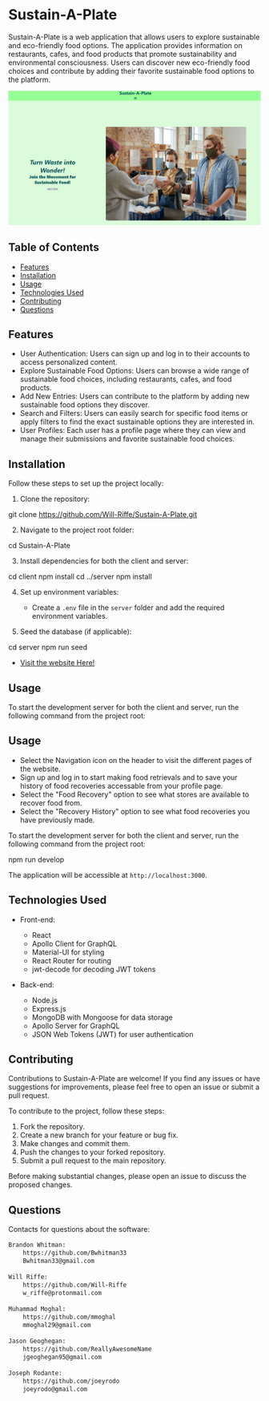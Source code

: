 # Sustain-A-Plate

Sustain-A-Plate is a web application that allows users to explore sustainable and eco-friendly food options. The application provides information on restaurants, cafes, and food products that promote sustainability and environmental consciousness. Users can discover new eco-friendly food choices and contribute by adding their favorite sustainable food options to the platform.


![Screenshot of application](./client/src/assets/screenshot.png)


## Table of Contents
- [Features](#features)
- [Installation](#installation)
- [Usage](#usage)
- [Technologies Used](#technologies-used)
- [Contributing](#contributing)
- [Questions](#questions)

## Features

- User Authentication: Users can sign up and log in to their accounts to access personalized content.
- Explore Sustainable Food Options: Users can browse a wide range of sustainable food choices, including restaurants, cafes, and food products.
- Add New Entries: Users can contribute to the platform by adding new sustainable food options they discover.
- Search and Filters: Users can easily search for specific food items or apply filters to find the exact sustainable options they are interested in.
- User Profiles: Each user has a profile page where they can view and manage their submissions and favorite sustainable food choices.

## Installation

Follow these steps to set up the project locally:

1. Clone the repository:

git clone https://github.com/Will-Riffe/Sustain-A-Plate.git


2. Navigate to the project root folder:

cd Sustain-A-Plate


3. Install dependencies for both the client and server:

cd client
npm install
cd ../server
npm install


4. Set up environment variables:

   - Create a `.env` file in the `server` folder and add the required environment variables.

5. Seed the database (if applicable):


cd server
npm run seed

- [Visit the website Here!](https://sustain-a-plate-a492ad2a8239.herokuapp.com/)

## Usage

To start the development server for both the client and server, run the following command from the project root:


## Usage

- Select the Navigation icon on the header to visit the different pages of the website.
- Sign up and log in to start making food retrievals and to save your history of food recoveries accessable from your profile page.
- Select the "Food Recovery" option to see what stores are available to recover food from. 
- Select the "Recovery History" option to see what food recoveries you have previously made. 

To start the development server for both the client and server, run the following command from the project root:

npm run develop


The application will be accessible at `http://localhost:3000`.

## Technologies Used

- Front-end:
  - React
  - Apollo Client for GraphQL
  - Material-UI for styling
  - React Router for routing
  - jwt-decode for decoding JWT tokens

- Back-end:
  - Node.js
  - Express.js
  - MongoDB with Mongoose for data storage
  - Apollo Server for GraphQL
  - JSON Web Tokens (JWT) for user authentication

## Contributing

Contributions to Sustain-A-Plate are welcome! If you find any issues or have suggestions for improvements, please feel free to open an issue or submit a pull request.

To contribute to the project, follow these steps:

1. Fork the repository.
2. Create a new branch for your feature or bug fix.
3. Make changes and commit them.
4. Push the changes to your forked repository.
5. Submit a pull request to the main repository.

Before making substantial changes, please open an issue to discuss the proposed changes.

## Questions
 Contacts for questions about the software:

    Brandon Whitman:
        https://github.com/Bwhitman33
        Bwhitman33@gmail.com

    Will Riffe:
        https://github.com/Will-Riffe
        w_riffe@protonmail.com

    Muhammad Moghal:
        https://github.com/mmoghal
        mmoghal29@gmail.com

    Jason Geoghegan:
        https://github.com/ReallyAwesomeName
        jgeoghegan95@gmail.com

    Joseph Rodante:
        https://github.com/joeyrodo
        joeyrodo@gmail.com
